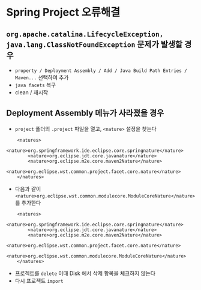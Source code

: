 # Spring Project 오류해결

## ```org.apache.catalina.LifecycleException, java.lang.ClassNotFoundException``` 문제가 발생할 경우

* ```property / Deployment Assembly / Add / Java Build Path Entries / Maven...``` 선택하여 추가
* ```java facets``` 복구
* clean / 재시작

## Deployment Assembly 메뉴가 사라졌을 경우

* ```project``` 폴더의 ```.project``` 파일을 열고, ```<nature>``` 설정을 찾는다

```
	<natures>
		<nature>org.springframework.ide.eclipse.core.springnature</nature>
		<nature>org.eclipse.jdt.core.javanature</nature>
		<nature>org.eclipse.m2e.core.maven2Nature</nature>
		<nature>org.eclipse.wst.common.project.facet.core.nature</nature>
	</natures>
```

		
* 다음과 같이 ```<nature>org.eclipse.wst.common.modulecore.ModuleCoreNature</nature>``` 를 추가한다

```
	<natures>
		<nature>org.springframework.ide.eclipse.core.springnature</nature>
		<nature>org.eclipse.jdt.core.javanature</nature>
		<nature>org.eclipse.m2e.core.maven2Nature</nature>
		<nature>org.eclipse.wst.common.project.facet.core.nature</nature>
		<nature>org.eclipse.wst.common.modulecore.ModuleCoreNature</nature>
	</natures>
```

* 프로젝트를 ```delete``` 이때 Disk 에서 삭제 항목을 체크하지 않는다
* 다시 프로젝트 ```import```